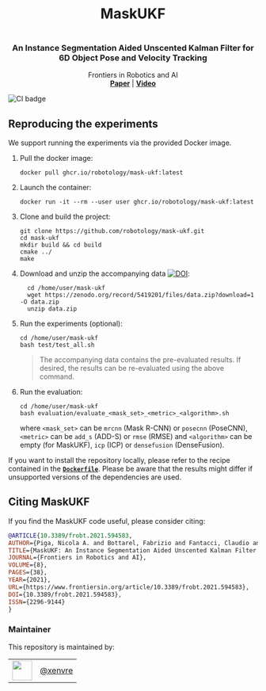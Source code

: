 <h1 align="center">
  MaskUKF
</h1>

<p align="center"><img src="https://github.com/robotology/mask-ukf/blob/master/assets/picture.png" alt=""/></p>


<h3 align="center">
  An Instance Segmentation Aided Unscented Kalman Filter for 6D Object Pose and Velocity Tracking
</h3>

<div align="center">
  Frontiers in Robotics and AI
</div>

<div align="center">
  <a href="https://www.frontiersin.org/articles/10.3389/frobt.2021.594583/full"><b>Paper</b></a> |
  <a href="https://www.youtube.com/watch?v=UZ1CGojdxrA"><b>Video</b></a>
</div>

![CI badge](https://github.com/robotology/mask-ukf/workflows/C++%20CI%20Workflow/badge.svg)

## Reproducing the experiments

We support running the experiments via the provided Docker image.

1. Pull the docker image:
    ```console
    docker pull ghcr.io/robotology/mask-ukf:latest
    ```
1. Launch the container:
    ```console
    docker run -it --rm --user user ghcr.io/robotology/mask-ukf:latest
    ```
1. Clone and build the project:
    ```console
    git clone https://github.com/robotology/mask-ukf.git
    cd mask-ukf
    mkdir build && cd build
    cmake ../
    make
    ```
1. Download and unzip the accompanying data [![DOI](https://zenodo.org/badge/DOI/10.5281/zenodo.5419201.svg)](https://doi.org/10.5281/zenodo.5419201):
    ```console
      cd /home/user/mask-ukf
      wget https://zenodo.org/record/5419201/files/data.zip?download=1 -O data.zip
      unzip data.zip
    ```
1. Run the experiments (optional):
    ```console
    cd /home/user/mask-ukf
    bash test/test_all.sh
    ```
    > The accompanying data contains the pre-evaluated results. If desired, the results can be re-evaluated using the above command.
1. Run the evaluation:
    ```console
    cd /home/user/mask-ukf
    bash evaluation/evaluate_<mask_set>_<metric>_<algorithm>.sh
    ```
    where `<mask_set>` can be `mrcnn` (Mask R-CNN) or `posecnn` (PoseCNN), `<metric>` can be `add_s` (ADD-S) or `rmse` (RMSE) and `<algorithm>` can be empty (for MaskUKF), `icp` (ICP) or `densefusion` (DenseFusion).

If you want to install the repository locally, please refer to the recipe contained in the [**`Dockerfile`**](./dockerfiles/Dockerfile). Please be aware that the results might differ if unsupported versions of the dependencies are used.

## Citing MaskUKF

If you find the MaskUKF code useful, please consider citing:

```bibtex
@ARTICLE{10.3389/frobt.2021.594583,
AUTHOR={Piga, Nicola A. and Bottarel, Fabrizio and Fantacci, Claudio and Vezzani, Giulia and Pattacini, Ugo and Natale, Lorenzo},
TITLE={MaskUKF: An Instance Segmentation Aided Unscented Kalman Filter for 6D Object Pose and Velocity Tracking},
JOURNAL={Frontiers in Robotics and AI},
VOLUME={8},
PAGES={38},
YEAR={2021},
URL={https://www.frontiersin.org/article/10.3389/frobt.2021.594583},
DOI={10.3389/frobt.2021.594583},
ISSN={2296-9144}
}
```

### Maintainer

This repository is maintained by:

| | |
|:---:|:---:|
| [<img src="https://github.com/xenvre.png" width="40">](https://github.com/xenvre) | [@xenvre](https://github.com/xenvre) |
